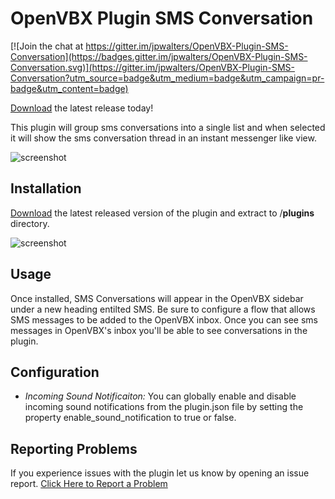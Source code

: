 # OpenVBX Plugin SMS Conversation

[![Join the chat at https://gitter.im/jpwalters/OpenVBX-Plugin-SMS-Conversation](https://badges.gitter.im/jpwalters/OpenVBX-Plugin-SMS-Conversation.svg)](https://gitter.im/jpwalters/OpenVBX-Plugin-SMS-Conversation?utm_source=badge&utm_medium=badge&utm_campaign=pr-badge&utm_content=badge)

[Download][1] the latest release today!

This plugin will group sms conversations into a single list and when selected it will show the sms conversation thread in an instant messenger like view.

![screenshot](https://cloud.githubusercontent.com/assets/4819310/14590885/f0b0f738-04d3-11e6-8eab-478731f8a16a.png)

## Installation

[Download][1] the latest released version of the plugin and extract to /**plugins** directory.

![screenshot](https://cloud.githubusercontent.com/assets/4819310/12224268/5b4757d4-b7ba-11e5-81c0-5d72495cd5c0.PNG)

[1]: https://github.com/jpwalters/OpenVBX-Plugin-SMS-Conversation/releases/latest

## Usage

Once installed, SMS Conversations will appear in the OpenVBX sidebar under a new heading entilted SMS.  Be sure to configure a flow that allows SMS messages to be added to the OpenVBX inbox.  Once you can see sms messages in OpenVBX's inbox you'll be able to see conversations in the plugin.

## Configuration

- *Incoming Sound Notificaiton:* You can globally enable and disable incoming sound notifications from the plugin.json file by setting the property enable_sound_notification to true or false.

## Reporting Problems

If you experience issues with the plugin let us know by opening an issue report. [Click Here to Report a Problem](https://github.com/jpwalters/OpenVBX-Plugin-SMS-Conversation/issues)

